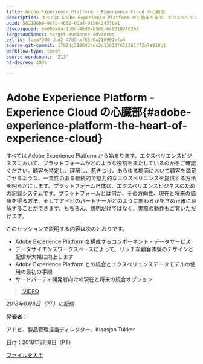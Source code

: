 ```yaml
---
title: Adobe Experience Platform - Experience Cloud の心臓部
description: すべては Adobe Experience Platform から始まります。エクスペリエンスビジネスにおいて、プラットフォームがどのような役割を果たしているのかをご確認ください。顧客を特定し、理解し、惹きつけ、あらゆる場面において顧客を満足させるような、一貫性のある継続的で魅力的なエクスペリエンスを提供する方法を明らかにします。
uuid: 502196b9-9cfb-4652-83a4-9156434370a1
discoiquuid: 6e050ad4-1b0c-46d0-b588-6402102f0263
targetaudience: target-audience advanced
exl-id: fcea7000-dbd2-47d3-af68-0a210901efa4
source-git-commit: 1792dc318643aec2c12613f621361d72a7a918b1
workflow-type: tm+mt
source-wordcount: '213'
ht-degree: 100%

---
```


# Adobe Experience Platform - Experience Cloud の心臓部{#adobe-experience-platform-the-heart-of-experience-cloud}

すべては Adobe Experience Platform から始まります。エクスペリエンスビジネスにおいて、プラットフォームがどのような役割を果たしているのかをご確認ください。顧客を特定し、理解し、惹きつけ、あらゆる場面において顧客を満足させるような、一貫性のある継続的で魅力的なエクスペリエンスを提供する方法を明らかにします。プラットフォーム自体は、エクスペリエンスビジネスのための記録システムです。プラットフォームとは何か、その方向性、現在と将来の価値を得る方法、そしてアドビのパートナーがどのように関わるかを含め正確に理解することができます。もちろん、説明だけではなく、実際の動作もご覧いただけます。

このセッションで説明する内容は次のとおりです。

* Adobe Experience Platform を構成するコンポーネント - データサービス
* データサイエンスワークスペースによって、リッチな顧客体験のデザインと配信が大幅に向上します
* Adobe Experience Platform との統合とエクスペリエンスデータモデルの使用の最初の手順
* サードパーティ開発者向けの現在と将来の統合オプション

>[!VIDEO](https://video.tv.adobe.com/v/23270/?quality=9)

*2018年8月8日（PT）に配信*

**発表者：**

アドビ、製品管理担当ディレクター、Klaasjan Tukker

日付：2018年8月8日（PT）

[ファイルを入手](assets/20180808-gems-adobe+cloud+platform-experience+system+of+record-1.pdf)

<!--
[Get back to the Overview](https://helpx.adobe.com/experience-manager/kt/eseminars/gems/aem-index.html)
-->
